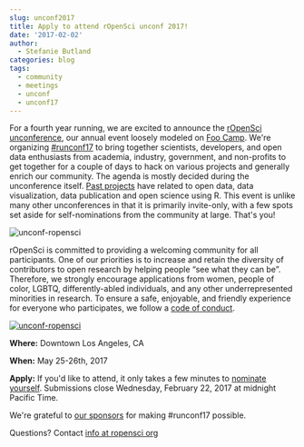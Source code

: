 ```yaml
---
slug: unconf2017
title: Apply to attend rOpenSci unconf 2017!
date: '2017-02-02'
author:
  - Stefanie Butland
categories: blog
tags:
  - community
  - meetings
  - unconf
  - unconf17
---
```


For a fourth year running, we are excited to announce the [rOpenSci unconference](https://unconf17.ropensci.org/), our annual event loosely modeled on [Foo Camp](https://en.wikipedia.org/wiki/Foo_Camp). We're organizing [#runconf17](https://twitter.com/search?f=tweets&q=%23runconf17) to bring together scientists, developers, and open data enthusiasts from academia, industry, government, and non-profits to get together for a couple of days to hack on various projects and generally enrich our community. The agenda is mostly decided during the unconference itself. [Past projects](https://github.com/ropensci/unconf16) have related to open data, data visualization, data publication and open science using R. This event is unlike many other unconferences in that it is primarily invite-only, with a few spots set aside for self-nominations from the community at large. That's you!

![unconf-ropensci](/assets/blog-images/2017-02-01-unconf2017/ropensci_v3.mp4.Still002.jpg)

rOpenSci is committed to providing a welcoming community for all participants. One of our priorities is to increase and retain the diversity of contributors to open research by helping people “see what they can be”. Therefore, we strongly encourage applications from women, people of color, LGBTQ, differently-abled individuals, and any other underrepresented minorities in research. To ensure a safe, enjoyable, and friendly experience for everyone who participates, we follow a [code of conduct](https://unconf17.ropensci.org/coc.html).

[![unconf-ropensci](https://unconf17.ropensci.org/images/LA.png)](https://unconf17.ropensci.org)

**Where:** Downtown Los Angeles, CA

**When:** May 25-26th, 2017

**Apply:** If you'd like to attend, it only takes a few minutes to [nominate yourself](https://unconf17.ropensci.org/apply). Submissions close Wednesday, February 22, 2017 at midnight Pacific Time.

We're grateful to [our sponsors](https://unconf17.ropensci.org/#sponsors) for making #runconf17 possible.

Questions? Contact [info at ropensci org](/contact/)
